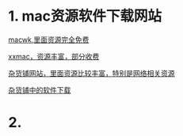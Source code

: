 # 1. mac资源软件下载网站

[macwk,里面资源完全免费](https://www.macwk.com/)

[xxmac，资源丰富，部分收费](https://www.xxmac.com/)

[杂货铺网站，里面资源比较丰富，特别是网络相关资源](https://fx.tmioe.com/)

[杂货铺中的软件下载](https://pan.zps.im/s1/software/)







# 2. 